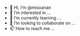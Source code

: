 - 👋 Hi, I’m @misoanan
- 👀 I’m interested in ...
- 🌱 I’m currently learning ...
- 💞️ I’m looking to collaborate on ...
- 📫 How to reach me ...

<!---
misoanan/misoanan is a ✨ special ✨ repository because its `README.md` (this file) appears on your GitHub profile.
You can click the Preview link to take a look at your changes.
--->
